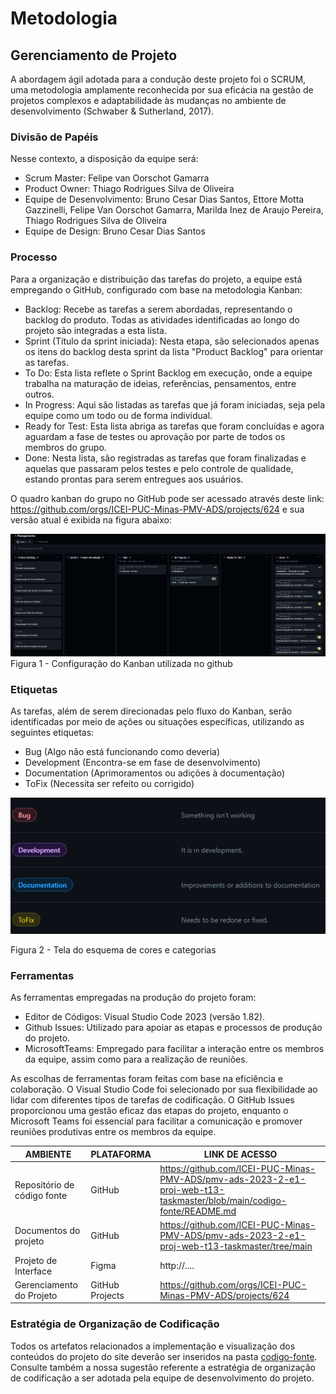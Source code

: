 
# Metodologia

## Gerenciamento de Projeto

A abordagem ágil adotada para a condução deste projeto foi o SCRUM, uma metodologia amplamente reconhecida por sua eficácia na gestão de projetos complexos e adaptabilidade às mudanças no ambiente de desenvolvimento (Schwaber & Sutherland, 2017).

### Divisão de Papéis

Nesse contexto, a disposição da equipe será:
- Scrum Master: Felipe van Oorschot Gamarra
- Product Owner: Thiago Rodrigues Silva de Oliveira
- Equipe de Desenvolvimento: Bruno Cesar Dias Santos, Ettore Motta Gazzinelli, Felipe Van Oorschot Gamarra, Marilda Inez de Araujo Pereira, Thiago Rodrigues Silva de Oliveira
- Equipe de Design: Bruno Cesar Dias Santos

### Processo

Para a organização e distribuição das tarefas do projeto, a equipe está empregando o GitHub, configurado com base na metodologia Kanban:
- Backlog: Recebe as tarefas a serem abordadas, representando o backlog do produto. Todas as atividades identificadas ao longo do projeto são integradas a esta lista.
- Sprint (Título da sprint iniciada): Nesta etapa, são selecionados apenas os itens do backlog desta sprint da lista "Product Backlog" para orientar as tarefas.
- To Do: Esta lista reflete o Sprint Backlog em execução, onde a equipe trabalha na maturação de ideias, referências, pensamentos, entre outros.
- In Progress: Aqui são listadas as tarefas que já foram iniciadas, seja pela equipe como um todo ou de forma individual.
- Ready for Test: Esta lista abriga as tarefas que foram concluídas e agora aguardam a fase de testes ou aprovação por parte de todos os membros do grupo.
- Done: Nesta lista, são registradas as tarefas que foram finalizadas e aquelas que passaram pelos testes e pelo controle de qualidade, estando prontas para serem entregues aos usuários.

O quadro kanban do grupo no GitHub pode ser acessado através deste link: https://github.com/orgs/ICEI-PUC-Minas-PMV-ADS/projects/624 e sua versão atual é exibida na figura abaixo:

![Kanban](https://github.com/ICEI-PUC-Minas-PMV-ADS/pmv-ads-2023-2-e1-proj-web-t13-taskmaster/blob/main/Kanban.PNG)
Figura 1 - Configuração do Kanban utilizada no github


### Etiquetas
<p>As tarefas, além de serem direcionadas pelo fluxo do Kanban, serão identificadas por meio de ações ou situações específicas, utilizando as seguintes etiquetas:</p>

<ul>
  <li>Bug (Algo não está funcionando como deveria)</li>
  <li>Development (Encontra-se em fase de desenvolvimento)</li>
  <li>Documentation (Aprimoramentos ou adições à documentação)</li>
  <li>ToFix (Necessita ser refeito ou corrigido)</li>
</ul>


![Labels](https://github.com/ICEI-PUC-Minas-PMV-ADS/pmv-ads-2023-2-e1-proj-web-t13-taskmaster/blob/main/Labels.PNG)

Figura 2 - Tela do esquema de cores e categorias</figcaption>

  
### Ferramentas

As ferramentas empregadas na produção do projeto foram:
- Editor de Códigos: Visual Studio Code 2023 (versão 1.82).
- Github Issues: Utilizado para apoiar as etapas e processos de produção do projeto.
- MicrosoftTeams: Empregado para facilitar a interação entre os membros da equipe, assim como para a realização de reuniões.

As escolhas de ferramentas foram feitas com base na eficiência e colaboração. O Visual Studio Code foi selecionado por sua flexibilidade ao lidar com diferentes tipos de tarefas de codificação. O GitHub Issues proporcionou uma gestão eficaz das etapas do projeto, enquanto o Microsoft Teams foi essencial para facilitar a comunicação e promover reuniões produtivas entre os membros da equipe.

| AMBIENTE                            | PLATAFORMA                         | LINK DE ACESSO                         |
|-------------------------------------|------------------------------------|----------------------------------------|
| Repositório de código fonte         | GitHub                             | https://github.com/ICEI-PUC-Minas-PMV-ADS/pmv-ads-2023-2-e1-proj-web-t13-taskmaster/blob/main/codigo-fonte/README.md                           |
| Documentos do projeto               | GitHub                             | https://github.com/ICEI-PUC-Minas-PMV-ADS/pmv-ads-2023-2-e1-proj-web-t13-taskmaster/tree/main                           |
| Projeto de Interface                | Figma                              | http://....                            |
| Gerenciamento do Projeto            | GitHub Projects                    | https://github.com/orgs/ICEI-PUC-Minas-PMV-ADS/projects/624                          |


### Estratégia de Organização de Codificação 

Todos os artefatos relacionados a implementação e visualização dos conteúdos do projeto do site deverão ser inseridos na pasta [codigo-fonte](http://https://github.com/ICEI-PUC-Minas-PMV-ADS/WebApplicationProject-Template-v2/tree/main/codigo-fonte). Consulte também a nossa sugestão referente a estratégia de organização de codificação a ser adotada pela equipe de desenvolvimento do projeto.
